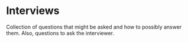 # Interviews

Collection of questions that might be asked and how to possibly answer them.
Also, questions to ask the interviewer.
